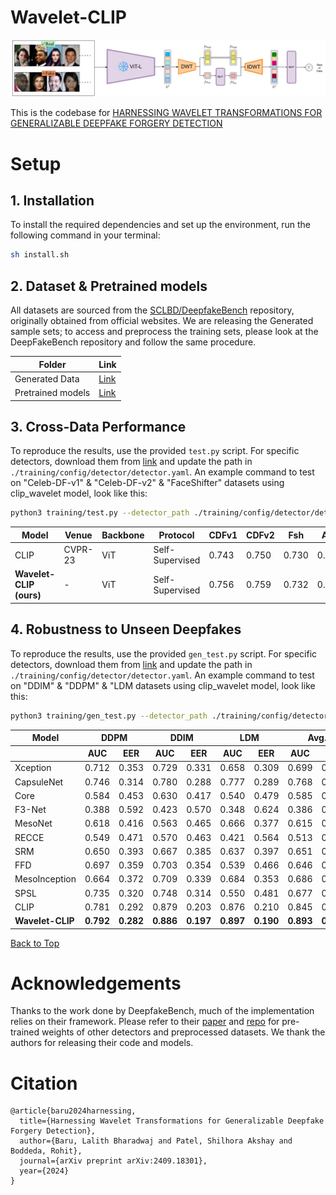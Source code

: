 # Wavelet-CLIP
  <a href="Architechture.jpg" target="_blank">
    <img src="Architechture.jpg" alt="Architecture of the Model" width="800">
  </a>
</p>

This is the codebase for [HARNESSING WAVELET TRANSFORMATIONS FOR GENERALIZABLE DEEPFAKE FORGERY DETECTION](https://arxiv.org/abs/2409.18301)

# Setup
## 1. Installation
To install the required dependencies and set up the environment, run the following command in your terminal:
```bash
sh install.sh   
```
 ## 2. Dataset & Pretrained models

All datasets are sourced from the [SCLBD/DeepfakeBench](https://github.com/SCLBD/DeepfakeBench) repository, originally obtained from official websites. We are releasing the Generated sample sets; to access and preprocess the training sets, please look at the DeepFakeBench repository and follow the same procedure.

<div align="center">

| Folder  | Link |
|---------------|------|
| Generated Data   | [Link](https://mega.nz/folder/KdElBYaJ#nPuF06k5ma1FCf97ypnD5g)    |
| Pretrained models   | [Link](https://mega.nz/folder/2BMQ0RJK#h_0M09W5GWXKWZvEE7fxOg)  |

</div>


## 3. Cross-Data Performance

To reproduce the results, use the provided `test.py` script. For specific detectors, download them from [link](https://github.com/SCLBD/DeepfakeBench/tree/main/training/detectors) and update the path in `./training/config/detector/detector.yaml`. An example command to test on "Celeb-DF-v1" & "Celeb-DF-v2" & "FaceShifter" datasets using clip_wavelet model, look like this:

```bash
python3 training/test.py --detector_path ./training/config/detector/detector.yaml --test_dataset "Celeb-DF-v1" "Celeb-DF-v2" "FaceShifter" --weights_path ./training/weights/clip_wavelet_best.pth
```
| Model              | Venue      | Backbone         | Protocol         | CDFv1 | CDFv2 | Fsh  | Avg   |
|--------------------|------------|------------------|------------------|-------|-------|------|-------|
| CLIP           | CVPR-23    | ViT          | Self-Supervised  | 0.743 | 0.750 | 0.730| 0.747 |
| **Wavelet-CLIP (ours)** | -      | ViT        | Self-Supervised  | 0.756 | 0.759 | 0.732| 0.749 |

## 4. Robustness to Unseen Deepfakes

To reproduce the results, use the provided `gen_test.py` script. For specific detectors, download them from [link](https://github.com/SCLBD/DeepfakeBench/tree/main/training/detectors) and update the path in `./training/config/detector/detector.yaml`. An example command to test on "DDIM" & "DDPM" & "LDM datasets using clip_wavelet model, look like this:

```bash
python3 training/gen_test.py --detector_path ./training/config/detector/detector.yaml --test_dataset "DDIM" "DDPM" "LDM" --weights_path ./training/weights/clip_wavelet_best.pth
```
<table>
    <thead>
        <tr>
            <th>Model</th>
            <th colspan="2">DDPM</th>
            <th colspan="2">DDIM</th>
            <th colspan="2">LDM</th>
            <th colspan="2">Avg.</th>
        </tr>
        <tr>
            <th></th>
            <th>AUC</th>
            <th>EER</th>
            <th>AUC</th>
            <th>EER</th>
            <th>AUC</th>
            <th>EER</th>
            <th>AUC</th>
            <th>EER</th>
        </tr>
    </thead>
    <tbody>
        <tr>
            <td>Xception</td>
            <td>0.712</td>
            <td>0.353</td>
            <td>0.729</td>
            <td>0.331</td>
            <td>0.658</td>
            <td>0.309</td>
            <td>0.699</td>
            <td>0.331</td>
        </tr>
        <tr>
            <td>CapsuleNet</td>
            <td>0.746</td>
            <td>0.314</td>
            <td>0.780</td>
            <td>0.288</td>
            <td>0.777</td>
            <td>0.289</td>
            <td>0.768</td>
            <td>0.297</td>
        </tr>
        <tr>
            <td>Core</td>
            <td>0.584</td>
            <td>0.453</td>
            <td>0.630</td>
            <td>0.417</td>
            <td>0.540</td>
            <td>0.479</td>
            <td>0.585</td>
            <td>0.450</td>
        </tr>
        <tr>
            <td>F3-Net</td>
            <td>0.388</td>
            <td>0.592</td>
            <td>0.423</td>
            <td>0.570</td>
            <td>0.348</td>
            <td>0.624</td>
            <td>0.386</td>
            <td>0.595</td>
        </tr>
        <tr>
            <td>MesoNet</td>
            <td>0.618</td>
            <td>0.416</td>
            <td>0.563</td>
            <td>0.465</td>
            <td>0.666</td>
            <td>0.377</td>
            <td>0.615</td>
            <td>0.419</td>
        </tr>
        <tr>
            <td>RECCE</td>
            <td>0.549</td>
            <td>0.471</td>
            <td>0.570</td>
            <td>0.463</td>
            <td>0.421</td>
            <td>0.564</td>
            <td>0.513</td>
            <td>0.499</td>
        </tr>
        <tr>
            <td>SRM</td>
            <td>0.650</td>
            <td>0.393</td>
            <td>0.667</td>
            <td>0.385</td>
            <td>0.637</td>
            <td>0.397</td>
            <td>0.651</td>
            <td>0.392</td>
        </tr>
        <tr>
            <td>FFD</td>
            <td>0.697</td>
            <td>0.359</td>
            <td>0.703</td>
            <td>0.354</td>
            <td>0.539</td>
            <td>0.466</td>
            <td>0.646</td>
            <td>0.393</td>
        </tr>
        <tr>
            <td>MesoInception</td>
            <td>0.664</td>
            <td>0.372</td>
            <td>0.709</td>
            <td>0.339</td>
            <td>0.684</td>
            <td>0.353</td>
            <td>0.686</td>
            <td>0.355</td>
        </tr>
        <tr>
            <td>SPSL</td>
            <td>0.735</td>
            <td>0.320</td>
            <td>0.748</td>
            <td>0.314</td>
            <td>0.550</td>
            <td>0.481</td>
            <td>0.677</td>
            <td>0.372</td>
        </tr>
        <tr>
            <td>CLIP</td>
            <td>0.781</td>
            <td>0.292</td>
            <td>0.879</td>
            <td>0.203</td>
            <td>0.876</td>
            <td>0.210</td>
            <td>0.845</td>
            <td>0.235</td>
        </tr>
        <tr>
            <td><strong>Wavelet-CLIP</strong></td>
            <td><strong>0.792</strong></td>
            <td><strong>0.282</strong></td>
            <td><strong>0.886</strong></td>
            <td><strong>0.197</strong></td>
            <td><strong>0.897</strong></td>
            <td><strong>0.190</strong></td>
            <td><strong>0.893</strong></td>
            <td><strong>0.192</strong></td>
        </tr>
    </tbody>
</table>

[Back to Top](https://github.com/lalithbharadwajbaru/Wavelet-CLIP)

# Acknowledgements
Thanks to the work done by DeepfakeBench, much of the implementation relies on their framework. Please refer to their [paper](https://arxiv.org/pdf/2307.01426) and [repo](https://github.com/SCLBD/DeepfakeBench) for pre-trained weights of other detectors and preprocessed datasets. We thank the authors for releasing their code and models.

# Citation
```
@article{baru2024harnessing,
  title={Harnessing Wavelet Transformations for Generalizable Deepfake Forgery Detection},
  author={Baru, Lalith Bharadwaj and Patel, Shilhora Akshay and Boddeda, Rohit},
  journal={arXiv preprint arXiv:2409.18301},
  year={2024}
}
```
